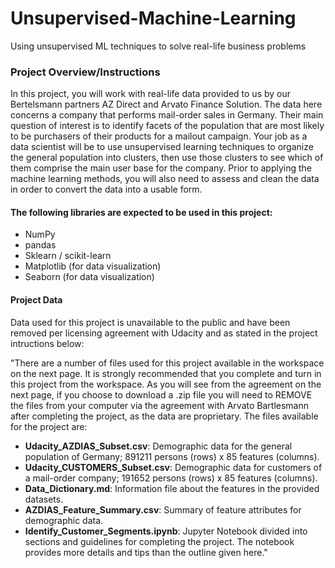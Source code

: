 # Unsupervised-Machine-Learning
Using unsupervised ML techniques to solve real-life business problems

### Project Overview/Instructions
In this project, you will work with real-life data provided to us by our Bertelsmann partners AZ Direct and Arvato Finance Solution. The data here concerns a company that performs mail-order sales in Germany. Their main question of interest is to identify facets of the population that are most likely to be purchasers of their products for a mailout campaign. Your job as a data scientist will be to use unsupervised learning techniques to organize the general population into clusters, then use those clusters to see which of them comprise the main user base for the company. Prior to applying the machine learning methods, you will also need to assess and clean the data in order to convert the data into a usable form.

####  The following libraries are expected to be used in this project:
* NumPy
* pandas
* Sklearn / scikit-learn
* Matplotlib (for data visualization)
* Seaborn (for data visualization)

#### Project Data
Data used for this project is unavailable to the public and have been removed per licensing agreement with Udacity and as stated in the project intructions below:

"There are a number of files used for this project available in the workspace on the next page. It is strongly recommended that you complete and turn in this project from the workspace. As you will see from the agreement on the next page, if you choose to download a .zip file you will need to REMOVE the files from your computer via the agreement with Arvato Bartlesmann after completing the project, as the data are proprietary. The files available for the project are:

* **Udacity_AZDIAS_Subset.csv**: Demographic data for the general population of Germany; 891211 persons (rows) x 85 features (columns). <br>
* **Udacity_CUSTOMERS_Subset.csv**: Demographic data for customers of a mail-order company; 191652 persons (rows) x 85 features (columns). <br>
* **Data_Dictionary.md**: Information file about the features in the provided datasets. <br>
* **AZDIAS_Feature_Summary.csv**: Summary of feature attributes for demographic data. <br>
* **Identify_Customer_Segments.ipynb**: Jupyter Notebook divided into sections and guidelines for completing the project. The notebook provides more details and tips than the outline given here."
